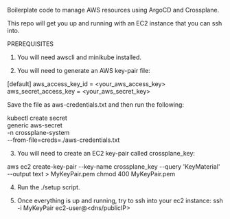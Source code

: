 Boilerplate code to manage AWS resources using ArgoCD and Crossplane.

This repo will get you up and running with an EC2 instance that you can ssh into.

PREREQUISITES

1) You will need awscli and minikube installed.

2) You will need to generate an AWS key-pair file:

[default]
aws_access_key_id = <your_aws_access_key>
aws_secret_access_key = <your_aws_secret_key>

Save the file as aws-credentials.txt and then run the following:

kubectl create secret \
generic aws-secret \
-n crossplane-system \
--from-file=creds=./aws-credentials.txt

3) You will need to create an EC2 key-pair called crossplane_key:

aws ec2 create-key-pair --key-name crossplane_key --query 'KeyMaterial' --output text > MyKeyPair.pem
chmod 400 MyKeyPair.pem

4) Run the ./setup script.

5) Once everything is up and running, try to ssh into your ec2 instance: ssh -i MyKeyPair ec2-user@<dns/publicIP>
